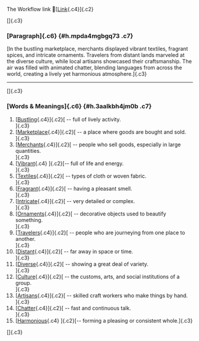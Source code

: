 The Workflow link
👏[[Link](https://www.google.com/url?q=http://www.google.com&sa=D&source=editors&ust=1759101557810086&usg=AOvVaw0Q6xWus1YpFxHHNPzrenYA){.c4}]{.c2}

[]{.c3}

### [Paragraph]{.c6} {#h.mpda4mgbgq73 .c7}

[In the bustling marketplace, merchants displayed vibrant textiles,
fragrant spices, and intricate ornaments. Travelers from distant lands
marveled at the diverse culture, while local artisans showcased their
craftsmanship. The air was filled with animated chatter, blending
languages from across the world, creating a lively yet harmonious
atmosphere.]{.c3}

------------------------------------------------------------------------

[]{.c3}

### [Words & Meanings]{.c6} {#h.3aalkbh4jm0b .c7}

1.  [[Bustling](https://www.google.com/url?q=http://www.google.com&sa=D&source=editors&ust=1759101557811951&usg=AOvVaw3CxDYL9Qihhfibjyyyz74K){.c4}]{.c2}[ --
    full of lively activity.\
    ]{.c3}
2.  [[Marketplace](https://www.google.com/url?q=http://www.google.com&sa=D&source=editors&ust=1759101557812976&usg=AOvVaw1VtRHe14q1FFVmCIDeowdt){.c4}]{.c2}[ --
    a place where goods are bought and sold.\
    ]{.c3}
3.  [[Merchants](https://www.google.com/url?q=http://www.google.com&sa=D&source=editors&ust=1759101557813384&usg=AOvVaw0Xq1_ENU77sJN18vExbrZ1){.c4}]{.c2}[ --
    people who sell goods, especially in large quantities.\
    ]{.c3}
4.  [[Vibrant](https://www.google.com/url?q=http://www.google.com&sa=D&source=editors&ust=1759101557813708&usg=AOvVaw31fELNZN5A8R3oEII4q3Fv){.c4}
    ]{.c2}[-- full of life and energy.\
    ]{.c3}
5.  [[Textiles](https://www.google.com/url?q=http://www.google.com&sa=D&source=editors&ust=1759101557813995&usg=AOvVaw3S2DimHM4zAg7riB5X6lzo){.c4}]{.c2}[ --
    types of cloth or woven fabric.\
    ]{.c3}
6.  [[Fragrant](https://www.google.com/url?q=http://www.google.com&sa=D&source=editors&ust=1759101557814300&usg=AOvVaw3cYGn71TImYVGH8HbMUrCn){.c4}]{.c2}[ --
    having a pleasant smell.\
    ]{.c3}
7.  [[Intricate](https://www.google.com/url?q=http://www.google.com&sa=D&source=editors&ust=1759101557814619&usg=AOvVaw1w4UIeNBSeT0bAJceRp3wD){.c4}]{.c2}[ --
    very detailed or complex.\
    ]{.c3}
8.  [[Ornaments](https://www.google.com/url?q=http://www.google.com&sa=D&source=editors&ust=1759101557814990&usg=AOvVaw1YrMp7KSRCcNiwJQVRRrJl){.c4}]{.c2}[ --
    decorative objects used to beautify something.\
    ]{.c3}
9.  [[Travelers](https://www.google.com/url?q=http://www.google.com&sa=D&source=editors&ust=1759101557815392&usg=AOvVaw0I6fIghxaIyB6d2sf-GmNs){.c4}]{.c2}[ --
    people who are journeying from one place to another.\
    ]{.c3}
10. [[Distant](https://www.google.com/url?q=http://www.google.com&sa=D&source=editors&ust=1759101557815823&usg=AOvVaw3F5CqLi7WtmjAmWa6d_le5){.c4}]{.c2}[ --
    far away in space or time.\
    ]{.c3}
11. [[Diverse](https://www.google.com/url?q=http://www.google.com&sa=D&source=editors&ust=1759101557816244&usg=AOvVaw23-mrE-d9a6OsSDdbujzmO){.c4}]{.c2}[ --
    showing a great deal of variety.\
    ]{.c3}
12. [[Culture](https://www.google.com/url?q=http://www.google.com&sa=D&source=editors&ust=1759101557816574&usg=AOvVaw3nL5fBtM8hZLQ3zCiGv4x7){.c4}]{.c2}[ --
    the customs, arts, and social institutions of a group.\
    ]{.c3}
13. [[Artisans](https://www.google.com/url?q=http://www.google.com&sa=D&source=editors&ust=1759101557816954&usg=AOvVaw20isnHSYd9Nz5PbNiFnmT0){.c4}]{.c2}[ --
    skilled craft workers who make things by hand.\
    ]{.c3}
14. [[Chatter](https://www.google.com/url?q=http://www.google.com&sa=D&source=editors&ust=1759101557817312&usg=AOvVaw1MDg3BdKU_WhwCGGhhMSl2){.c4}]{.c2}[ --
    fast and continuous talk.\
    ]{.c3}
15. [[Harmonious](https://www.google.com/url?q=http://www.google.com&sa=D&source=editors&ust=1759101557817605&usg=AOvVaw2b0AhK2UmrUbFMVRt0vxEv){.c4}
    ]{.c2}[-- forming a pleasing or consistent whole.]{.c3}

[]{.c3}
